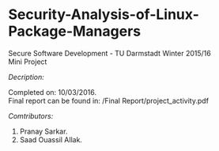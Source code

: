 # Security-Analysis-of-Linux-Package-Managers   
Secure Software Development - TU Darmstadt Winter 2015/16  
Mini Project   


*Decription:*  

Completed on: 10/03/2016.  
Final report can be found in: /Final Report/project_activity.pdf  

*Comtributors:*  
1. Pranay Sarkar.  
2. Saad Ouassil Allak.  
